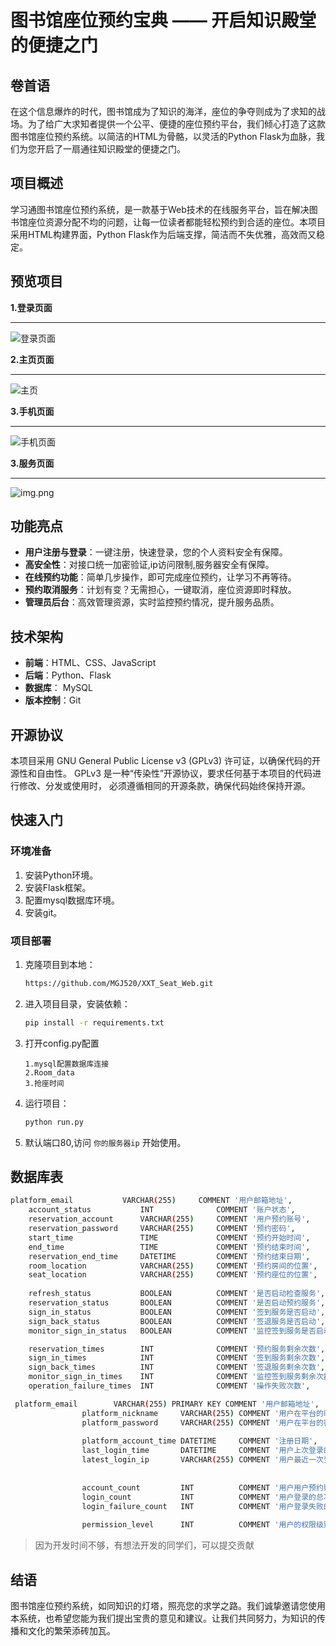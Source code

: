 # 图书馆座位预约宝典 —— 开启知识殿堂的便捷之门

## 卷首语

在这个信息爆炸的时代，图书馆成为了知识的海洋，座位的争夺则成为了求知的战场。为了给广大求知者提供一个公平、便捷的座位预约平台，我们倾心打造了这款图书馆座位预约系统。以简洁的HTML为骨骼，以灵活的Python
Flask为血脉，我们为您开启了一扇通往知识殿堂的便捷之门。

## 项目概述

学习通图书馆座位预约系统，是一款基于Web技术的在线服务平台，旨在解决图书馆座位资源分配不均的问题，让每一位读者都能轻松预约到合适的座位。本项目采用HTML构建界面，Python
Flask作为后端支撑，简洁而不失优雅，高效而又稳定。

## 预览项目


**1.登录页面**

---
![登录页面](makedown/img.png)

**2.主页页面**

---
![主页](makedown/img1.png)

**3.手机页面**

---
![手机页面](makedown/img2.png)

**3.服务页面**

---
![img.png](makedown/img3.png)


## 功能亮点

- **用户注册与登录**：一键注册，快速登录，您的个人资料安全有保障。
- **高安全性**：对接口统一加密验证,ip访问限制,服务器安全有保障。
- **在线预约功能**：简单几步操作，即可完成座位预约，让学习不再等待。
- **预约取消服务**：计划有变？无需担心，一键取消，座位资源即时释放。
- **管理员后台**：高效管理资源，实时监控预约情况，提升服务品质。

## 技术架构

- **前端**：HTML、CSS、JavaScript
- **后端**：Python、Flask
- **数据库**： MySQL
- **版本控制**：Git

## 开源协议

本项目采用 GNU General Public License v3 (GPLv3) 许可证，以确保代码的开源性和自由性。
GPLv3 是一种“传染性”开源协议，要求任何基于本项目的代码进行修改、分发或使用时，
必须遵循相同的开源条款，确保代码始终保持开源。

## 快速入门

### 环境准备

1. 安装Python环境。
2. 安装Flask框架。
3. 配置mysql数据库环境。
4. 安装git。

### 项目部署

1. 克隆项目到本地：
   ```bash
   https://github.com/MGJ520/XXT_Seat_Web.git
   ```
2. 进入项目目录，安装依赖：
   ```bash
   pip install -r requirements.txt
   ```
3. 打开config.py配置
   ```
   1.mysql配置数据库连接
   2.Room_data
   3.抢座时间
   ```
4. 运行项目：
   ```bash
   python run.py
   ```
5. 默认端口80,访问 `你的服务器ip` 开始使用。


## 数据库表
```bash
platform_email           VARCHAR(255)     COMMENT '用户邮箱地址',
    account_status           INT              COMMENT '账户状态',
    reservation_account      VARCHAR(255)     COMMENT '用户预约账号',
    reservation_password     VARCHAR(255)     COMMENT '预约密码',
    start_time               TIME             COMMENT '预约开始时间',
    end_time                 TIME             COMMENT '预约结束时间',
    reservation_end_time     DATETIME         COMMENT '预约结束日期',
    room_location            VARCHAR(255)     COMMENT '预约房间的位置',
    seat_location            VARCHAR(255)     COMMENT '预约座位的位置',
    
    refresh_status           BOOLEAN          COMMENT '是否启动检查服务',
    reservation_status       BOOLEAN          COMMENT '是否启动预约服务',
    sign_in_status           BOOLEAN          COMMENT '签到服务是否启动',
    sign_back_status         BOOLEAN          COMMENT '签退服务是否启动',
    monitor_sign_in_status   BOOLEAN          COMMENT '监控签到服务是否启动',

    reservation_times        INT              COMMENT '预约服务剩余次数', -- 修正为 INT
    sign_in_times            INT              COMMENT '签到服务剩余次数',
    sign_back_times          INT              COMMENT '签退服务剩余次数',
    monitor_sign_in_times    INT              COMMENT '监控签到服务剩余次数',
    operation_failure_times  INT              COMMENT '操作失败次数',
```
```bash
 platform_email        VARCHAR(255) PRIMARY KEY COMMENT '用户邮箱地址',
                platform_nickname     VARCHAR(255) COMMENT '用户在平台的昵称',
                platform_password     VARCHAR(255) COMMENT '用户在平台的密码',
                
                platform_account_time DATETIME     COMMENT '注册日期',
                last_login_time       DATETIME     COMMENT '用户上次登录的时间',
                latest_login_ip       VARCHAR(255) COMMENT '用户最近一次登录的IP地址',
                
                
                account_count         INT          COMMENT '用户用户预约账号数',
                login_count           INT          COMMENT '用户登录的总次数',
                login_failure_count   INT          COMMENT '用户登录失败的总次数',
                
                permission_level      INT          COMMENT '用户的权限级别'
```

> 因为开发时间不够，有想法开发的同学们，可以提交贡献
## 结语

图书馆座位预约系统，如同知识的灯塔，照亮您的求学之路。我们诚挚邀请您使用本系统，也希望您能为我们提出宝贵的意见和建议。让我们共同努力，为知识的传播和文化的繁荣添砖加瓦。
